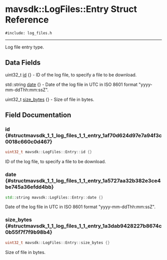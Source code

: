 # mavsdk::LogFiles::Entry Struct Reference
`#include: log_files.h`

----


Log file entry type. 


## Data Fields


uint32_t [id](#structmavsdk_1_1_log_files_1_1_entry_1af70d624d97e7a94f3c0018c660c0d467) {} - ID of the log file, to specify a file to be download.

std::string [date](#structmavsdk_1_1_log_files_1_1_entry_1a5727aa32b382e3ce4be745a36efdd4bb) {} - Date of the log file in UTC in ISO 8601 format "yyyy-mm-ddThh:mm:ssZ".

uint32_t [size_bytes](#structmavsdk_1_1_log_files_1_1_entry_1a3dab9428227b8674c0b55f7f7f9b98b4) {} - Size of file in bytes.


## Field Documentation


### id {#structmavsdk_1_1_log_files_1_1_entry_1af70d624d97e7a94f3c0018c660c0d467}

```cpp
uint32_t mavsdk::LogFiles::Entry::id {}
```


ID of the log file, to specify a file to be download.


### date {#structmavsdk_1_1_log_files_1_1_entry_1a5727aa32b382e3ce4be745a36efdd4bb}

```cpp
std::string mavsdk::LogFiles::Entry::date {}
```


Date of the log file in UTC in ISO 8601 format "yyyy-mm-ddThh:mm:ssZ".


### size_bytes {#structmavsdk_1_1_log_files_1_1_entry_1a3dab9428227b8674c0b55f7f7f9b98b4}

```cpp
uint32_t mavsdk::LogFiles::Entry::size_bytes {}
```


Size of file in bytes.

